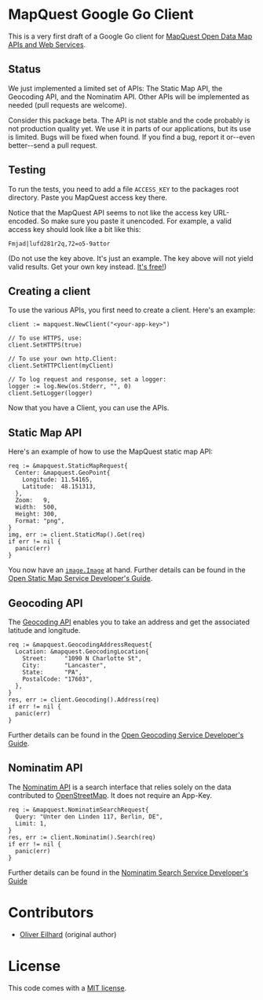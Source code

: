 # MapQuest Google Go Client

This is a very first draft of a Google Go client for
[MapQuest Open Data Map APIs and Web Services](http://developer.mapquest.com/web/products/open).

## Status

We just implemented a limited set of APIs: The Static Map API,
the Geocoding API, and the Nominatim API. Other APIs will be
implemented as needed (pull requests are welcome).

Consider this package beta. The API is not stable and the code probably
is not production quality yet. We use it in parts of our applications,
but its use is limited. Bugs will be fixed when found. If you find a
bug, report it or--even better--send a pull request.

## Testing

To run the tests, you need to add a file `ACCESS_KEY` to the packages root
directory. Paste you MapQuest access key there.

Notice that the MapQuest API seems to not like the access key URL-encoded.
So make sure you paste it unencoded. For example, a valid access key should
look like a bit like this:

    Fmjad|lufd281r2q,72=o5-9attor

(Do not use the key above. It's just an example. The key above will not
yield valid results. Get your own key instead.
[It's free!](http://developer.mapquest.com/web/products/open))

## Creating a client

To use the various APIs, you first need to create a client.
Here's an example:

    client := mapquest.NewClient("<your-app-key>")

    // To use HTTPS, use:
    client.SetHTTPS(true)

    // To use your own http.Client:
    client.SetHTTPClient(myClient)

    // To log request and response, set a logger:
    logger := log.New(os.Stderr, "", 0)
    client.SetLogger(logger)

Now that you have a Client, you can use the APIs.

## Static Map API

Here's an example of how to use the MapQuest static map API:

    req := &mapquest.StaticMapRequest{
      Center: &mapquest.GeoPoint{
        Longitude: 11.54165,
        Latitude:  48.151313,
      },
      Zoom:   9,
      Width:  500,
      Height: 300,
      Format: "png",
    }
    img, err := client.StaticMap().Get(req)
    if err != nil {
      panic(err)
    }

You now have an [`image.Image`](http://golang.org/pkg/image/#Image) at hand.
Further details can be found in the
[Open Static Map Service Developer's Guide](http://open.mapquestapi.com/staticmap/).

## Geocoding API

The [Geocoding API](http://open.mapquestapi.com/geocoding/) enables you
to take an address and get the associated latitude and longitude.

    req := &mapquest.GeocodingAddressRequest{
      Location: &mapquest.GeocodingLocation{
        Street:     "1090 N Charlotte St",
        City:       "Lancaster",
        State:      "PA",
        PostalCode: "17603",
      },
    }
    res, err := client.Geocoding().Address(req)
    if err != nil {
      panic(err)
    }

Further details can be found in the
[Open Geocoding Service Developer's Guide](http://open.mapquestapi.com/geocoding/).

## Nominatim API

The [Nominatim API](http://open.mapquestapi.com/nominatim/) is a search
interface that relies solely on the data contributed to
[OpenStreetMap](http://www.openstreetmap.org/). It does not require an App-Key.

    req := &mapquest.NominatimSearchRequest{
      Query: "Unter den Linden 117, Berlin, DE",
      Limit: 1,
    }
    res, err := client.Nominatim().Search(req)
    if err != nil {
      panic(err)
    }

Further details can be found in the
[Nominatim Search Service Developer's Guide](http://open.mapquestapi.com/nominatim/)

# Contributors

* [Oliver Eilhard](https://github.com/olivere/) (original author)

# License

This code comes with a [MIT
license](https://github.com/olivere/mapquest/blob/master/LICENSE).

